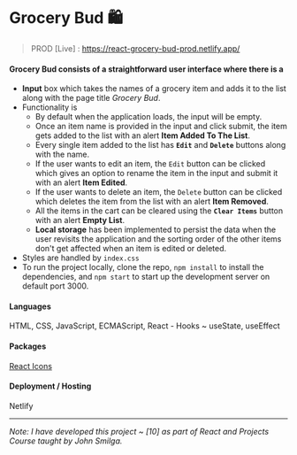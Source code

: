 # Grocery Bud 🛍️

> PROD [Live] : https://react-grocery-bud-prod.netlify.app/

#### Grocery Bud consists of a straightforward user interface where there is a

- **Input** box which takes the names of a grocery item and adds it to the list along with the page title *Grocery Bud*.
- Functionality is 
  - By default when the application loads, the input will be empty.
  - Once an item name is provided in the input and click submit, the item gets added to the list with an alert **Item Added To The List**.
  - Every single item added to the list has **`Edit`** and **`Delete`** buttons along with the name.
  - If the user wants to edit an item, the `Edit` button can be clicked which gives an option to rename the item in the input and submit it with an alert **Item Edited**.
  - If the user wants to delete an item, the `Delete` button can be clicked which deletes the item from the list with an alert **Item Removed**.
  - All the items in the cart can be cleared using the **`Clear Items`** button with an alert **Empty List**.
  - **Local storage** has been implemented to persist the data when the user revisits the application and the sorting order of the other items don't get affected when an item is edited or deleted.
- Styles are handled by `index.css`
- To run the project locally, clone the repo, `npm install` to install the dependencies, and `npm start` to start up the development server on default port 3000.

#### Languages
HTML, CSS, JavaScript, ECMAScript, React - Hooks ~ useState, useEffect

#### Packages
[React Icons](https://www.npmjs.com/package/react-icons)

#### Deployment / Hosting
Netlify

---

*Note: I have developed this project ~ [10] as part of React and Projects Course taught by John Smilga.*
